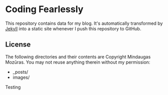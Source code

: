 # Coding Fearlessly

This repository contains data for my blog. It's automatically transformed by [Jekyll](//github.com/mojombo/jekyll) into a static site whenever I push this repository to GitHub.

## License

The following directories and their contents are Copyright Mindaugas Mozūras. You may not reuse anything therein without my permission:

* _posts/
* images/

Testing
